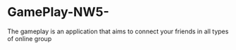 # GamePlay-NW5-
The gameplay is an application that aims to connect your friends in all types of online group
